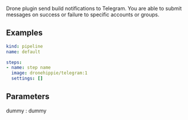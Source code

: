 Drone plugin send build notifications to Telegram. You are able to submit
messages on success or failure to specific accounts or groups.

## Examples

```yaml
kind: pipeline
name: default

steps:
- name: step name
  image: dronehippie/telegram:1
  settings: []
```

## Parameters

dummy
: dummy
